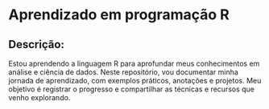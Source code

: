# Aprendizado em programação R
## Descrição:
Estou aprendendo a linguagem R para aprofundar meus conhecimentos em análise e ciência de dados. Neste repositório, vou documentar minha jornada de aprendizado, com exemplos práticos, anotações e projetos. Meu objetivo é registrar o progresso e compartilhar as técnicas e recursos que venho explorando.
